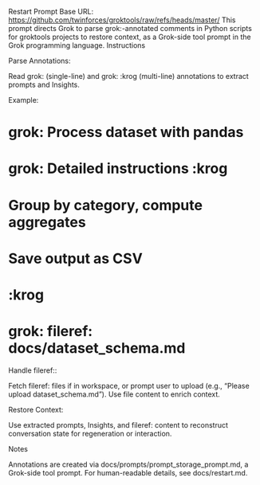 Restart Prompt
Base URL: https://github.com/twinforces/groktools/raw/refs/heads/master/
This prompt directs Grok to parse grok:-annotated comments in Python scripts for groktools projects to restore context, as a Grok-side tool prompt in the Grok programming language.
Instructions

Parse Annotations:

Read grok: (single-line) and grok: <multi-line prompt> :krog (multi-line) annotations to extract prompts and Insights.

Example:
# grok: Process dataset with pandas
# grok: Detailed instructions :krog
# Group by category, compute aggregates
# Save output as CSV
# :krog
# grok: fileref: docs/dataset_schema.md




Handle fileref::

Fetch fileref: files if in workspace, or prompt user to upload (e.g., “Please upload dataset_schema.md”).
Use file content to enrich context.


Restore Context:

Use extracted prompts, Insights, and fileref: content to reconstruct conversation state for regeneration or interaction.



Notes

Annotations are created via docs/prompts/prompt_storage_prompt.md, a Grok-side tool prompt.
For human-readable details, see docs/restart.md.

